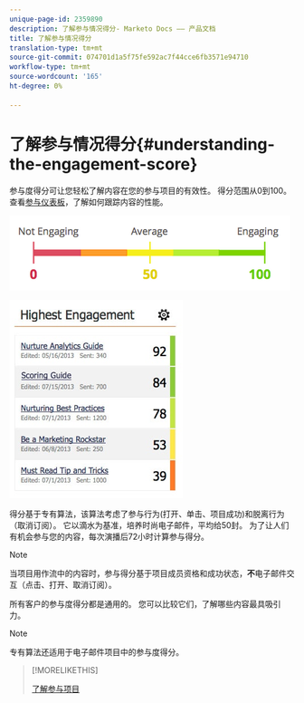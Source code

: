 ```yaml
---
unique-page-id: 2359890
description: 了解参与情况得分- Marketo Docs —— 产品文档
title: 了解参与情况得分
translation-type: tm+mt
source-git-commit: 074701d1a5f75fe592ac7f44cce6fb3571e94710
workflow-type: tm+mt
source-wordcount: '165'
ht-degree: 0%

---
```



# 了解参与情况得分{#understanding-the-engagement-score}

参与度得分可让您轻松了解内容在您的参与项目的有效性。 得分范围从0到100。 查看[参与仪表板](/help/marketo/product-docs/email-marketing/drip-nurturing/reports-and-notifications/the-engagement-dashboard.md)，了解如何跟踪内容的性能。

![](assets/image2014-9-25-16-3a24-3a54.png)

![](assets/highestengagementwidget.jpg)

得分基于专有算法，该算法考虑了参与行为(打开、单击、项目成功)和脱离行为（取消订阅）。 它以滴水为基准，培养时尚电子邮件，平均给50封。 为了让人们有机会参与您的内容，每次演播后72小时计算参与得分。

>[!NOTE]
>
>当项目用作流中的内容时，参与得分基于项目成员资格和成功状态，**不**&#x200B;电子邮件交互（点击、打开、取消订阅）。

所有客户的参与度得分都是通用的。 您可以比较它们，了解哪些内容最具吸引力。

>[!NOTE]
>
>专有算法还适用于电子邮件项目中的参与度得分。

>[!MORELIKETHIS]
>
>[了解参与项目](/help/marketo/product-docs/email-marketing/drip-nurturing/creating-an-engagement-program/understanding-engagement-programs.md)
